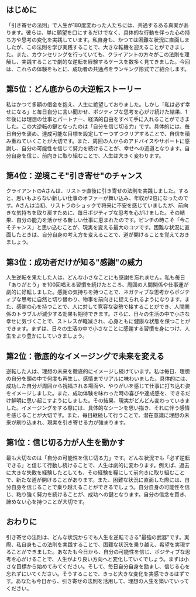 ## はじめに
「引き寄せの法則」で人生が180度変わった人たちには、共通するある真実があります。彼らは、単に願望を口にするだけでなく、具体的な行動を伴った心の持ち方や思考の変化を実践しています。私自身も、かつては困難な状況に直面しましたが、この法則を学び実践することで、大きな転機を迎えることができました。また、カウンセリングを行っていても、クライアントの方々がこの法則を理解し、実践することで劇的な逆転を経験するケースを数多く見てきました。今回は、これらの体験をもとに、成功者の共通点をランキング形式でご紹介します。

## 第5位：どん底からの大逆転ストーリー
私はかつて多額の借金を抱え、人生に絶望しておりました。しかし「私は必ず幸せになる」と毎日自分に言い聞かせ、ポジティブな思考を心がけ続けた結果、1年後には理想の仕事とパートナー、経済的自由をすべて手に入れることができました。この大逆転の鍵となったのは「自分を信じ切る力」です。具体的には、毎日自分を褒め、達成可能な目標を設定して一つずつクリアすることで、自信を積み重ねていくことが大切です。また、周囲の人からのアドバイスやサポートに感謝し、自分の可能性を信じて努力を続けることが、幸せへの近道となります。自分自身を信じ、前向きに取り組むことで、人生は大きく変わります。

## 第4位：逆境こそ"引き寄せ"のチャンス
クライアントのAさんは、リストラ直後に引き寄せの法則を実践しました。すると、思いもよらない新しい仕事のオファーが舞い込み、年収が2倍になったのです。Aさんは当初、リストラのショックで将来に不安を感じていましたが、前向きな気持ちを取り戻すために、毎日ポジティブな思考を心がけました。その結果、自分の能力を活かせる新しい仕事に恵まれたのです。ピンチの時こそ「今こそチャンス」と思い込むことが、現実を変える最大のコツです。困難な状況に直面したときは、自分自身の考え方を変えることで、道が開けることを覚えておきましょう。

## 第3位：成功者だけが知る"感謝"の威力
人生逆転を果たした人は、どんな小さなことにも感謝を忘れません。私も毎日「ありがとう」を100回唱える習慣を続けたところ、周囲の人間関係や仕事運が劇的に好転しました。感謝の気持ちを持つことで、ネガティブな思考からポジティブな思考に自然と切り替わり、物事を前向きに捉えられるようになります。また、感謝の心を持つことで、人に対して寛容な姿勢で接することができ、人間関係のトラブルが減少する効果も期待できます。さらに、日々の生活の中で小さな幸せに気づくことで、ストレスが軽減され、心身ともに健康な状態を保つことができます。まずは、日々の生活の中で小さなことに感謝する習慣を身につけ、人生をより豊かにしていきましょう。

## 第2位：徹底的なイメージングで未来を変える
逆転した人は、理想の未来を徹底的にイメージし続けています。私は毎日、理想の自分を頭の中で何度も再生し、感情までリアルに味わいました。具体的には、成功した自分が周囲から祝福される場面や、やりがいを感じて仕事に打ち込む姿をイメージしました。また、成功体験を味わった時の喜びや達成感を、できるだけ鮮明に思い起こすようにしました。その結果、現実がどんどん変わっていきました。イメージングをする際には、具体的なシーンを思い描き、それに伴う感情を感じることが大切です。また、毎日継続して行うことで、潜在意識に理想の未来が刷り込まれ、現実を引き寄せる力が強まります。

## 第1位：信じ切る力が人生を動かす
最も大切なのは「自分の可能性を信じ切る力」です。どんな状況でも「必ず逆転できる」と信じて行動し続けることで、人生は劇的に変わります。例えば、過去に大きな失敗を経験したとしても、その経験を糧にして前向きに取り組むことで、新たな道が開けることがあります。また、困難な状況に直面した際には、自分自身を信じることで乗り越えることができるでしょう。自分自身の可能性を信じ、粘り強く努力を続けることが、成功への鍵となります。自分の信念を貫き、諦めない心を持つことが大切です。

## おわりに
引き寄せの法則は、どんな状況からでも人生を逆転できる"最強の武器"です。実際、私自身もこの法則を実践することで、困難な状況を乗り越え、希望を実現することができました。あなたも今日から、自分の可能性を信じ、ポジティブな思考を心がけることで、人生がより良い方向へと変化していくでしょう。まずは小さな目標から始めてみてください。そして、毎日自分自身を励まし、信じる心を忘れずにいてください。そうすることで、きっと大きな変化を実感できるはずです。あなたも今日から、引き寄せの法則を活用して、理想の人生を築いていってください。

